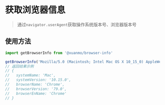 # 获取浏览器信息
> 通过`navigator.userAgent`获取操作系统版本号、浏览器版本号

## 使用方法

```js
import getBrowserInfo from '@xuanmo/browser-info'

getBrowserInfo('Mozilla/5.0 (Macintosh; Intel Mac OS X 10_15_0) AppleWebKit/537.36 (KHTML, like Gecko) Chrome/79.0.3945.88 Safari/537.36')
// 返回结果示例
// {
//   systemName: 'Mac',
//   systemVersion: '10.15.0',
//   browserName: 'Chrome',
//   browserVersion: '79.0',
//   browserEnName: 'Chrome'
// }
```

